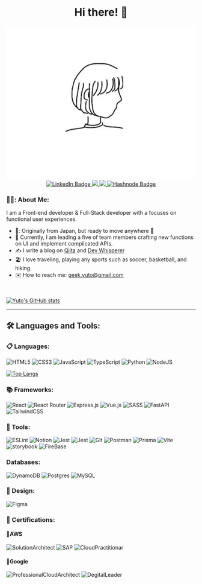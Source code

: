 <div id="header" align="center">
    <h1>Hi there! 👋</h1>
    <img src="robin.png">
</div>
<div id="badges" align="center">
    <a href="https://www.linkedin.com/in/yuto-ichihara-426800217/">
        <img src="https://img.shields.io/badge/LinkedIn-blue?style=for-the-badge&logo=linkedin&logoColor=white" alt="LinkedIn Badge"/>
    </a>
    <a href="https://bucolic-faloodeh-8def2c.netlify.app/">
        <img src="https://img.shields.io/badge/www.robin.com-55A4A7?style=for-the-badge"
    </a>
    <a href="https://devwhisperer.gatsbyjs.io/">
        <img src="https://img.shields.io/badge/Blog-4B3263?style=for-the-badge"
    </a>
    <a href="https://twitter.com/Robin_Ich_y">
        <img src="https://img.shields.io/badge/Twitter-2962FF?style=for-the-badge&logo=twitter&logoColor=white" alt="Hashnode Badge"/>
    </a>
</div>

### 👨‍💻: About Me:

I am a Front-end developer & Full-Stack developer with a focuses on functional user experiences.

- 🗾: Originally from Japan, but ready to move anywhere 🛬
- :seedling: Currently, I am leading a five of team members crafting new functions on UI and implement complicated APIs.
- :writing_hand: I write a blog on [Qiita](https://qiita.com/yutoun) and [Dev Whisperer](https://devwhisperer.gatsbyjs.io/)
- :beach_umbrella: I love traveling, playing any sports such as soccer, basketball, and hiking.
- :envelope: How to reach me: <geek.yuto@gmail.com>

<br>

[![Yuto's GitHub stats](https://github-readme-stats.vercel.app/api?username=yutounun&show_icons=true&count_private=true&theme=tokyonight)](https://github.com/anuraghazra/github-readme-stats)

---


## :hammer_and_wrench: Languages and Tools:

### :clipboard: Languages:

![HTML5](https://img.shields.io/badge/html5-%23E34F26.svg?style=for-the-badge&logo=html5&logoColor=white)
![CSS3](https://img.shields.io/badge/css3-%231572B6.svg?style=for-the-badge&logo=css3&logoColor=white)
![JavaScript](https://img.shields.io/badge/javascript-%23323330.svg?style=for-the-badge&logo=javascript&logoColor=%23F7DF1E)
![TypeScript](https://img.shields.io/badge/typescript-%23007ACC.svg?style=for-the-badge&logo=typescript&logoColor=white)
![Python](https://img.shields.io/badge/Python-%23323330.svg?style=for-the-badge&logo=python&logoColor=yellow)
![NodeJS](https://img.shields.io/badge/node.js-6DA55F?style=for-the-badge&logo=node.js&logoColor=white)


[![Top Langs](https://github-readme-stats.vercel.app/api/top-langs/?username=yutounun&layout=compact&theme=tokyonight)](https://github.com/anuraghazra/github-readme-stats)

### :books: Frameworks:

![React](https://img.shields.io/badge/react-%2320232a.svg?style=for-the-badge&logo=react&logoColor=%2361DAFB)
![React Router](https://img.shields.io/badge/React_Router-CA4245?style=for-the-badge&logo=react-router&logoColor=white)
![Express.js](https://img.shields.io/badge/express.js-%23404d59.svg?style=for-the-badge&logo=express&logoColor=%2361DAFB)
![Vue.js](https://img.shields.io/badge/vuejs-6DA55F.svg?style=for-the-badge&logo=vuedotjs&logoColor=%234FC08D)
![SASS](https://img.shields.io/badge/SASS-hotpink.svg?style=for-the-badge&logo=SASS&logoColor=white)
![FastAPI](https://img.shields.io/badge/FastAPI-%6DA55F.svg?style=for-the-badge&logo=fastapi&logoColor=white)
![TailwindCSS](https://img.shields.io/badge/tailwindcss-%2338B2AC.svg?style=for-the-badge&logo=tailwind-css&logoColor=white)

### :hammer: Tools:

![ESLint](https://img.shields.io/badge/ESLint-4B3263?style=for-the-badge&logo=eslint&logoColor=white)
![Notion](https://img.shields.io/badge/Notion-%23000000.svg?style=for-the-badge&logo=notion&logoColor=white)
![Jest](https://img.shields.io/badge/Jest-FF6C37.svg?style=for-the-badge&logo=jest&logoColor=white)
![Jest](https://img.shields.io/badge/TestingLibrary-6DA55F.svg?style=for-the-badge&logo=testing-library&logoColor=white)
![Git](https://img.shields.io/badge/git-%23F05033.svg?style=for-the-badge&logo=git&logoColor=white)
![Postman](https://img.shields.io/badge/Postman-FF6C37?style=for-the-badge&logo=postman&logoColor=white)
![Prisma](https://img.shields.io/badge/Prisma-3982CE?style=for-the-badge&logo=Prisma&logoColor=white)
![Vite](https://img.shields.io/badge/vite-4B3263.svg?style=for-the-badge&logo=vite&logoColor=%234FC08D)
![storybook](https://img.shields.io/badge/storybook-6DA55F.svg?style=for-the-badge&logo=storybook&logoColor=%234FC08D)
![FireBase](https://img.shields.io/badge/Firebase-6DA55F?style=for-the-badge&logo=Firebase&logoColor=white)

### Databases: 
![DynamoDB](https://img.shields.io/badge/dynamodb-blue.svg?style=for-the-badge&l&logoColor=white)
![Postgres](https://img.shields.io/badge/postgres-%23316192.svg?style=for-the-badge&logo=postgresql&logoColor=white)
![MySQL](https://img.shields.io/badge/mysql-%2300f.svg?style=for-the-badge&logo=mysql&logoColor=white)

### :art: Design:

![Figma](https://img.shields.io/badge/figma-%23F24E1E.svg?style=for-the-badge&logo=figma&logoColor=white)

### 💐 Certifications:
#### 🥑AWS
![SolutionArchitect](https://img.shields.io/badge/SolutionArchitect-%23F05033.svg?style=for-the-badge&logoColor=white)
![SAP](https://img.shields.io/badge/SAP-FF6C37?style=for-the-badge&logo=sap&logoColor=white)
![CloudPractitionar](https://img.shields.io/badge/CloudPractitionar-3982CE?style=for-the-badge&logoColor=white)

#### 🎃Google
![ProfessionalCloudArchitect](https://img.shields.io/badge/ProfessionalCloudArchitect-%23323330.svg?style=for-the-badge&&logoColor=%23F7DF1E)
![DegitalLeader](https://img.shields.io/badge/DegitalLeader-%23007ACC.svg?style=for-the-badge&logoColor=white)
